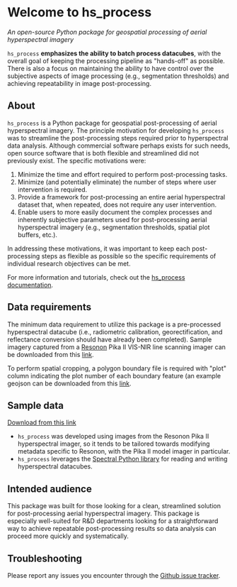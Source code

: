 # Welcome to hs_process
*An open-source Python package for geospatial processing of aerial hyperspectral imagery*

``hs_process`` **emphasizes the ability to batch process datacubes**, with the overall goal of keeping the processing pipeline as "hands-off" as possible. There is also a focus on maintaining the ability to have control over the subjective aspects of image processing (e.g., segmentation thresholds) and achieving repeatability in image post-processing.

## About
``hs_process`` is a Python package for geospatial post-processing of aerial hyperspectral imagery. The principle motivation for developing ``hs_process`` was to streamline the post-processing steps required prior to hyperspectral data analysis. Although commercial software perhaps exists for such needs, open source software that is both flexible and streamlined did not previously exist. The specific motivations were:

1. Minimize the time and effort required to perform post-processing tasks.
2. Minimize (and potentially eliminate) the number of steps where user intervention is required.
3. Provide a framework for post-processing an entire aerial hyperspectral dataset that, when repeated, does not require any user intervention.
4. Enable users to more easily document the complex processes and inherently subjective parameters used for post-processing aerial hyperspectral imagery (e.g., segmentation thresholds, spatial plot buffers, etc.).

In addressing these motivations, it was important to keep each post-processing steps as flexible as possible so the specific requirements of individual research objectives can be met.

For more information and tutorials, check out the [hs_process documentation](https://hs_process.readthedocs.io/en/latest/).

## Data requirements
The minimum data requirement to utilize this package is a pre-processed hyperspectral datacube (i.e., radiometric calibration, georectification, and reflectance conversion should have already been completed). Sample imagery captured from a [Resonon](https://resonon.com/) Pika II VIS-NIR line scanning imager can be downloaded from this [link](https://drive.google.com/drive/folders/1KpOBB4-qghedVFd8ukQngXNwUit8PFy_?usp=sharing>).

To perform spatial cropping, a polygon boundary file is required with "plot" column indicating the plot number of each boundary feature (an example geojson can be downloaded from this [link](https://drive.google.com/open?id=1fb1i46g88BcrTau0bwnWMrnDXo7FPH0p).

## Sample data
[Download from this link](https://drive.google.com/drive/folders/1KpOBB4-qghedVFd8ukQngXNwUit8PFy_?usp=sharing)

- ``hs_process`` was developed using images from the Resonon Pika II hyperspectral imager, so it tends to be tailored towards modifying metadata specific to Resonon, with the Pika II model imager in particular.
- ``hs_process`` leverages the [Spectral Python library](https://www.spectralpython.net) for reading and writing hyperspectral datacubes.

## Intended audience
This package was built for those looking for a clean, streamlined solution for post-processing aerial hyperspectral imagery. This package is especially well-suited for R&D departments looking for a straightforward way to achieve repeatable post-processing results so data analysis can proceed more quickly and systematically.

## Troubleshooting
Please report any issues you encounter through the [Github issue tracker](https://github.com/tnigon/hs_process/issues).
